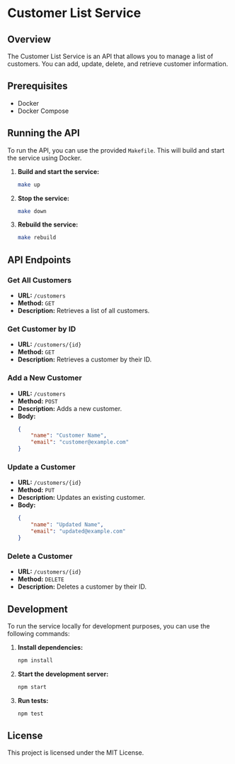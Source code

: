 # Customer List Service

## Overview
The Customer List Service is an API that allows you to manage a list of customers. You can add, update, delete, and retrieve customer information.

## Prerequisites
- Docker
- Docker Compose

## Running the API

To run the API, you can use the provided `Makefile`. This will build and start the service using Docker.

1. **Build and start the service:**
    ```sh
    make up
    ```

2. **Stop the service:**
    ```sh
    make down
    ```

3. **Rebuild the service:**
    ```sh
    make rebuild
    ```

## API Endpoints

### Get All Customers
- **URL:** `/customers`
- **Method:** `GET`
- **Description:** Retrieves a list of all customers.

### Get Customer by ID
- **URL:** `/customers/{id}`
- **Method:** `GET`
- **Description:** Retrieves a customer by their ID.

### Add a New Customer
- **URL:** `/customers`
- **Method:** `POST`
- **Description:** Adds a new customer.
- **Body:**
    ```json
    {
        "name": "Customer Name",
        "email": "customer@example.com"
    }
    ```

### Update a Customer
- **URL:** `/customers/{id}`
- **Method:** `PUT`
- **Description:** Updates an existing customer.
- **Body:**
    ```json
    {
        "name": "Updated Name",
        "email": "updated@example.com"
    }
    ```

### Delete a Customer
- **URL:** `/customers/{id}`
- **Method:** `DELETE`
- **Description:** Deletes a customer by their ID.

## Development

To run the service locally for development purposes, you can use the following commands:

1. **Install dependencies:**
    ```sh
    npm install
    ```

2. **Start the development server:**
    ```sh
    npm start
    ```

3. **Run tests:**
    ```sh
    npm test
    ```

## License
This project is licensed under the MIT License.
